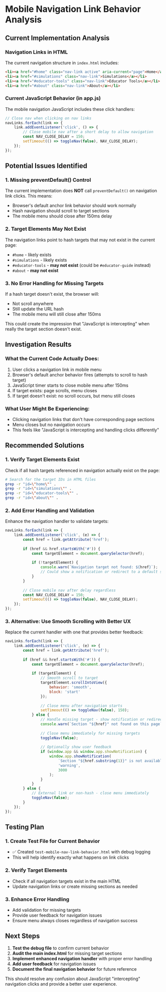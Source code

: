 # Mobile Navigation Link Behavior Analysis

## Current Implementation Analysis

### Navigation Links in HTML
The current navigation structure in `index.html` includes:
```html
<li><a href="#home" class="nav-link active" aria-current="page">Home</a></li>
<li><a href="#simulations" class="nav-link">Simulations</a></li>
<li><a href="#educator-tools" class="nav-link">Educator Tools</a></li>
<li><a href="#about" class="nav-link">About</a></li>
```

### Current JavaScript Behavior (in app.js)
The mobile navigation JavaScript includes these click handlers:

```javascript
// Close nav when clicking on nav links
navLinks.forEach(link => {
    link.addEventListener('click', () => {
        // Close mobile nav after a short delay to allow navigation
        const NAV_CLOSE_DELAY = 150;
        setTimeout(() => toggleNav(false), NAV_CLOSE_DELAY);
    });
});
```

## Potential Issues Identified

### 1. **Missing preventDefault() Control**
The current implementation does **NOT** call `preventDefault()` on navigation link clicks. This means:
- Browser's default anchor link behavior should work normally
- Hash navigation should scroll to target sections
- The mobile menu should close after 150ms delay

### 2. **Target Elements May Not Exist**
The navigation links point to hash targets that may not exist in the current page:
- `#home` - likely exists
- `#simulations` - likely exists  
- `#educator-tools` - **may not exist** (could be `#educator-guide` instead)
- `#about` - **may not exist**

### 3. **No Error Handling for Missing Targets**
If a hash target doesn't exist, the browser will:
- Not scroll anywhere
- Still update the URL hash
- The mobile menu will still close after 150ms

This could create the impression that "JavaScript is intercepting" when really the target section doesn't exist.

## Investigation Results

### What the Current Code Actually Does:
1. User clicks a navigation link in mobile menu
2. Browser's default anchor behavior fires (attempts to scroll to hash target)
3. JavaScript timer starts to close mobile menu after 150ms
4. If target exists: page scrolls, menu closes
5. If target doesn't exist: no scroll occurs, but menu still closes

### What User Might Be Experiencing:
- Clicking navigation links that don't have corresponding page sections
- Menu closes but no navigation occurs
- This feels like "JavaScript is intercepting and handling clicks differently"

## Recommended Solutions

### 1. **Verify Target Elements Exist**
Check if all hash targets referenced in navigation actually exist on the page:

```bash
# Search for the target IDs in HTML files
grep -r "id=\"home\"" .
grep -r "id=\"simulations\"" .  
grep -r "id=\"educator-tools\"" .
grep -r "id=\"about\"" .
```

### 2. **Add Error Handling and Validation**
Enhance the navigation handler to validate targets:

```javascript
navLinks.forEach(link => {
    link.addEventListener('click', (e) => {
        const href = link.getAttribute('href');
        
        if (href && href.startsWith('#')) {
            const targetElement = document.querySelector(href);
            
            if (!targetElement) {
                console.warn(`Navigation target not found: ${href}`);
                // Could show a notification or redirect to a default section
            }
        }
        
        // Close mobile nav after delay regardless
        const NAV_CLOSE_DELAY = 150;
        setTimeout(() => toggleNav(false), NAV_CLOSE_DELAY);
    });
});
```

### 3. **Alternative: Use Smooth Scrolling with Better UX**
Replace the current handler with one that provides better feedback:

```javascript
navLinks.forEach(link => {
    link.addEventListener('click', (e) => {
        const href = link.getAttribute('href');
        
        if (href && href.startsWith('#')) {
            const targetElement = document.querySelector(href);
            
            if (targetElement) {
                // Smooth scroll to target
                targetElement.scrollIntoView({ 
                    behavior: 'smooth', 
                    block: 'start' 
                });
                
                // Close menu after navigation starts
                setTimeout(() => toggleNav(false), 150);
            } else {
                // Handle missing target - show notification or redirect
                console.warn(`Section "${href}" not found on this page`);
                
                // Close menu immediately for missing targets
                toggleNav(false);
                
                // Optionally show user feedback
                if (window.app && window.app.showNotification) {
                    window.app.showNotification(
                        `Section "${href.substring(1)}" is not available on this page.`, 
                        'warning', 
                        3000
                    );
                }
            }
        } else {
            // External link or non-hash - close menu immediately
            toggleNav(false);
        }
    });
});
```

## Testing Plan

### 1. **Create Test File for Current Behavior**
- ✅ Created `test-mobile-nav-link-behavior.html` with debug logging
- This will help identify exactly what happens on link clicks

### 2. **Verify Target Elements**
- Check if all navigation targets exist in the main HTML
- Update navigation links or create missing sections as needed

### 3. **Enhance Error Handling**
- Add validation for missing targets
- Provide user feedback for navigation issues
- Ensure menu always closes regardless of navigation success

## Next Steps

1. **Test the debug file** to confirm current behavior
2. **Audit the main index.html** for missing target sections
3. **Implement enhanced navigation handler** with proper error handling
4. **Add user feedback** for navigation issues
5. **Document the final navigation behavior** for future reference

This should resolve any confusion about JavaScript "intercepting" navigation clicks and provide a better user experience.
